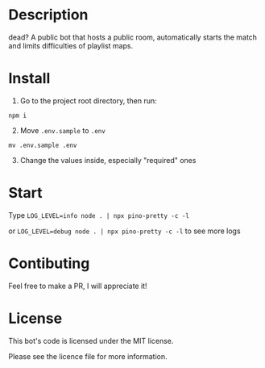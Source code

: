 # Description
dead?
A public bot that hosts a public room, automatically starts the match and limits difficulties of playlist maps.

# Install
1. Go to the project root directory, then run:
```
npm i
```

2. Move `.env.sample` to `.env`
```
mv .env.sample .env
```

3. Change the values inside, especially "required" ones

# Start
Type `LOG_LEVEL=info node . | npx pino-pretty -c -l`

or `LOG_LEVEL=debug node . | npx pino-pretty -c -l` to see more logs

# Contibuting
Feel free to make a PR, I will appreciate it!

# License
This bot's code is licensed under the MIT license.

Please see the licence file for more information. 
